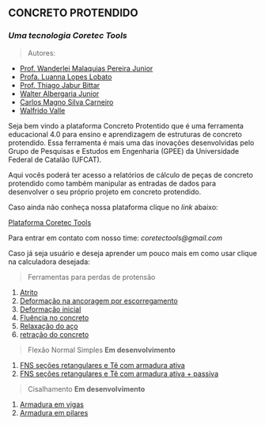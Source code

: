## CONCRETO PROTENDIDO
### _Uma tecnologia Coretec Tools_

> Autores:
- [Prof. Wanderlei Malaquias Pereira Junior](http://lattes.cnpq.br/2268506213083114)
- [Profa. Luanna Lopes Lobato](http://lattes.cnpq.br/4980327889869289)
- [Prof. Thiago Jabur Bittar](http://lattes.cnpq.br/9281027127027716)
- [Walter Albergaria Junior]()
- [Carlos Magno Silva Carneiro]()
- [Walfrido Valle]()

Seja bem vindo a plataforma Concreto Protentido que é uma ferramenta educacional 4.0 para ensino e aprendizagem de estruturas de concreto protendido. Essa ferramenta é mais uma das inovações desenvolvidas pelo Grupo de Pesquisas e Estudos em Engenharia (GPEE) da Universidade Federal de Catalão (UFCAT). 

Aqui vocês poderá ter acesso a relatórios de cálculo de peças de concreto protendido como também manipular as entradas de dados para desenvolver o seu próprio projeto em concreto protendido.

Caso ainda não conheça nossa plataforma clique no _link_ abaixo:

[Plataforma Coretec Tools](www.coretectools.com.br)

Para entrar em contato com nosso time: _coretectools@gmail.com_

Caso já seja usuário e deseja aprender um pouco mais em como usar clique na calculadora desejada:

> Ferramentas para perdas de protensão
1. [Atrito](https://coretectools.github.io/CT-Concreto-Protendido/atrito.html)
2. [Deformação na ancoragem por escorregamento]() 
3. [Deformação inicial]()
4. [Fluência no concreto]()
5. [Relaxação do aço]()
6. [retração do concreto]()

> Flexão Normal Simples **Em desenvolvimento**
1. [FNS seções retangulares e Tê com armadura ativa]()
2. [FNS seções retangulares e Tê com armadura ativa + passiva]()

> Cisalhamento **Em desenvolvimento**
1. [Armadura em vigas]()
2. [Armadura em pilares]()

